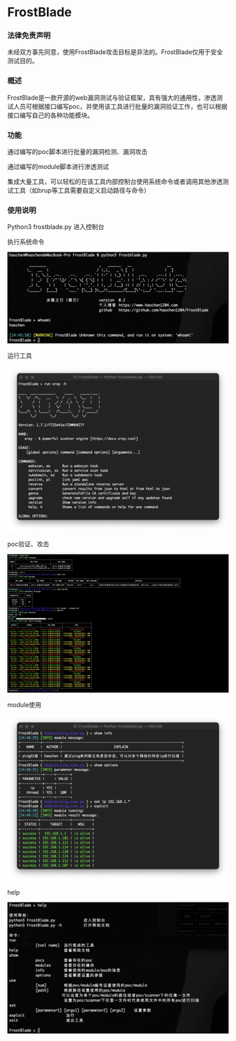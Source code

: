 # FrostBlade

### 法律免责声明

未经双方事先同意，使用FrostBlade攻击目标是非法的。FrostBlade仅用于安全测试目的。

### 概述

FrostBlade是一款开源的web漏洞测试与验证框架，具有强大的通用性，渗透测试人员可根据接口编写poc，并使用该工具进行批量的漏洞验证工作，也可以根据接口编写自己的各种功能模块。

### 功能

通过编写的poc脚本进行批量的漏洞检测、漏洞攻击

通过编写的module脚本进行渗透测试

集成大量工具，可以轻松的在该工具内部控制台使用系统命令或者调用其他渗透测试工具（如brup等工具需要自定义启动路径与命令）

### 使用说明

Python3 frostblade.py 进入控制台

执行系统命令

![](./picture/1.png)

运行工具

![](./picture/2.png)

poc验证、攻击

![](./picture/3.png)

module使用

![](./picture/4.png)

help

![](./picture/5.png)